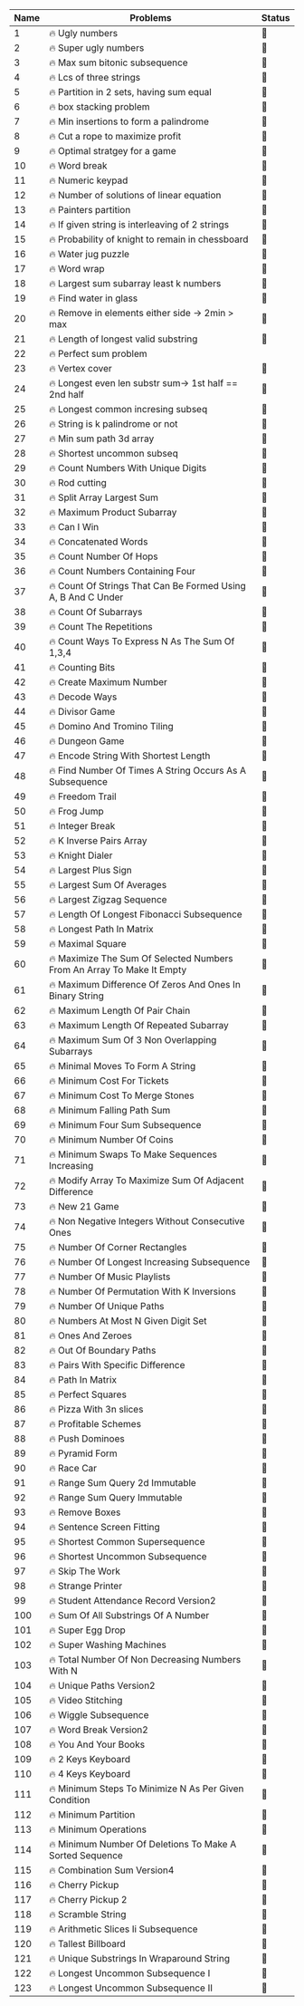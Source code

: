
|Name |                      Problems                                          |  Status  |
|-----|------------------------------------------------------------------------|---------------------------|
|1    |🔥   Ugly numbers                                                           |🔗                       |                                                     
|2    |🔥   Super ugly numbers                                                     |🔗                       |
|3    |🔥   Max sum bitonic subsequence                                            |🔗                       |
|4    |🔥   Lcs of three strings                                                   |🔗                       |             
|5    |🔥   Partition in 2 sets, having sum equal                                  |🔗                       |             
|6    |🔥   box stacking problem                                                   |🔗                       |                     
|7    |🔥   Min insertions to form a palindrome                                    |🔗                       |                                     
|8    |🔥   Cut a rope to maximize profit                                          |🔗                       |                                             
|9    |🔥   Optimal stratgey for a game                                            |🔗                       |                                     
|10   |🔥   Word break                                                             |🔗                       |                         
|11   |🔥   Numeric keypad                                                         |🔗                       |                         
|12   |🔥   Number of solutions of linear equation                                 |🔗                       |                                 
|13   |🔥   Painters partition                                                     |🔗                       |                                     
|14   |🔥   If given string is interleaving of 2 strings                           |🔗                       |                                     
|15   |🔥	Probability of knight to remain in chessboard                          |🔗                       |                                             
|16   |🔥	Water jug puzzle                                                       |🔗                       |                         
|17   |🔥	Word wrap                                                              |🔗                       |                                     
|18   |🔥	Largest sum subarray least k numbers                                   |🔗                       |                                         
|19   |🔥	Find water in glass                                                    |🔗                       |                             
|20   |🔥	Remove in elements either side -> 2min > max                           |🔗                       |                                                                                                             
|21   |🔥	Length of longest valid substring                                      |🔗                       |                         
|22   |🔥	Perfect sum problem || Print subsets given sum                         |🔗                       |                                     
|23   |🔥	Vertex cover                                                           |🔗                       |                                     
|24   |🔥	Longest even len substr sum-> 1st half == 2nd half                     |🔗                       |                                         
|25   |🔥	Longest common incresing subseq                                        |🔗                       |                                 
|26   |🔥	String is k palindrome or not                                          |🔗                       |                             
|27   |🔥	Min sum path 3d array                                                  |🔗                       |                                 
|28   |🔥	Shortest uncommon subseq                                               |🔗                       |                                             
|29   |🔥	Count Numbers With Unique Digits                                       |🔗                       |                                             
|30   |🔥	Rod cutting                                                            |🔗                       |                                         
|31   |🔥	Split Array Largest Sum                                                |🔗                       |                                         
|32   |🔥	Maximum Product Subarray                                               |🔗                       |                                             
|33   |🔥	Can I Win                                                              |🔗                       |                     
|34   |🔥	Concatenated Words                                                     |🔗                       |                     
|35   |🔥	Count Number Of Hops                                                   |🔗                       |                                     
|36   |🔥	Count Numbers Containing Four                                          |🔗                       |                                     
|37   |🔥	Count Of Strings That Can Be Formed Using A, B And C Under             |🔗                       |                                                 
|38   |🔥	Count Of Subarrays                                                     |🔗                       |                                                 
|39   |🔥	Count The Repetitions                                                  |🔗                       |                                         
|40   |🔥	Count Ways To Express N As The Sum Of 1,3,4                            |🔗                       |                                         
|41   |🔥	Counting Bits                                                          |🔗                       |                                                         
|42   |🔥	Create Maximum Number                                                  |🔗                       |                                                         
|43   |🔥	Decode Ways                                                            |🔗                       |                                                         
|44   |🔥	Divisor Game                                                           |🔗                       |                                                     
|45   |🔥	Domino And Tromino Tiling                                              |🔗                       |                                                     
|46   |🔥	Dungeon Game                                                           |🔗                       |                                                             
|47   |🔥	Encode String With Shortest Length                                     |🔗                       |                                                             
|48   |🔥	Find Number Of Times A String Occurs As A Subsequence                  |🔗                       |                                                                         
|49   |🔥	Freedom Trail                                                          |🔗                       |                                                 
|50   |🔥	Frog Jump                                                              |🔗                       |                                                     
|51   |🔥	Integer Break                                                          |🔗                       |                                                             
|52   |🔥	K Inverse Pairs Array                                                  |🔗                       |                                                         
|53   |🔥	Knight Dialer                                                          |🔗                       |                                                 
|54   |🔥	Largest Plus Sign                                                      |🔗                       |                                                     
|55   |🔥	Largest Sum Of Averages                                                |🔗                       |                                                     
|56   |🔥	Largest Zigzag Sequence                                                |🔗                       |                                                         
|57   |🔥	Length Of Longest Fibonacci Subsequence                                |🔗                       |                                                                                 
|58   |🔥	Longest Path In Matrix                                                 |🔗                       |                                                                     
|59   |🔥	Maximal Square                                                         |🔗                       |                                                             
|60   |🔥	Maximize The Sum Of Selected Numbers From An Array To Make It Empty    |🔗                       |                                                             
|61   |🔥	Maximum Difference Of Zeros And Ones In Binary String                  |🔗                       |                                                                             
|62   |🔥	Maximum Length Of Pair Chain                                           |🔗                       |                                                                         
|63   |🔥	Maximum Length Of Repeated Subarray                                    |🔗                       |                                                             
|64   |🔥	Maximum Sum Of 3 Non Overlapping Subarrays                             |🔗                       |                                                                     
|65   |🔥	Minimal Moves To Form A String                                         |🔗                       |                                                                                     
|66   |🔥	Minimum Cost For Tickets                                               |🔗                       |                                                                         
|67   |🔥	Minimum Cost To Merge Stones                                           |🔗                       |                                                             
|68   |🔥	Minimum Falling Path Sum                                               |🔗                       |                                                                                                     
|69   |🔥	Minimum Four Sum Subsequence                                           |🔗                       |                                                                                                                 
|70   |🔥	Minimum Number Of Coins                                                |🔗                       |                                                                         
|71   |🔥	Minimum Swaps To Make Sequences Increasing                             |🔗                       |                                                             
|72   |🔥	Modify Array To Maximize Sum Of Adjacent Difference                    |🔗                       |                                                                             
|73   |🔥	New 21 Game                                                            |🔗                       |                                                                                             
|74   |🔥	Non Negative Integers Without Consecutive Ones                         |🔗                       |                                                                                         
|75   |🔥	Number Of Corner Rectangles                                            |🔗                       |                                                                                             
|76   |🔥	Number Of Longest Increasing Subsequence                               |🔗                       |                                                                         
|77   |🔥	Number Of Music Playlists                                              |🔗                       |                                                                                                                         
|78   |🔥	Number Of Permutation With K Inversions                                |🔗                       |                                                                                                 
|79   |🔥	Number Of Unique Paths                                                 |🔗                       |                                                                                     
|80   |🔥	Numbers At Most N Given Digit Set                                      |🔗                       |                                                                                 
|81   |🔥	Ones And Zeroes                                                        |🔗                       |                                                                 
|82   |🔥	Out Of Boundary Paths                                                  |🔗                       |                                                                                         
|83   |🔥	Pairs With Specific Difference                                         |🔗                       |                                                                                 
|84   |🔥	Path In Matrix                                                         |🔗                       |                                                                                                 
|85   |🔥	Perfect Squares                                                        |🔗                       |                                                                                     
|86   |🔥	Pizza With 3n slices                                                   |🔗                       |                                                                             
|87   |🔥	Profitable Schemes                                                     |🔗                       |                                                                                                     
|88   |🔥	Push Dominoes                                                          |🔗                       |                                                                                                     
|89   |🔥	Pyramid Form                                                           |🔗                       |                                                                                     
|90   |🔥	Race Car                                                               |🔗                       |                                                                                             
|91   |🔥	Range Sum Query 2d Immutable                                           |🔗                       |                                                                         
|92   |🔥	Range Sum Query Immutable                                              |🔗                       |                                                     
|93   |🔥	Remove Boxes                                                           |🔗                       |                                                                             
|94   |🔥	Sentence Screen Fitting                                                |🔗                       |                                                     
|95   |🔥	Shortest Common Supersequence                                          |🔗                       |                                                     
|96   |🔥	Shortest Uncommon Subsequence                                          |🔗                       |                                         
|97   |🔥	Skip The Work                                                          |🔗                       |                                                                                     
|98   |🔥	Strange Printer                                                        |🔗                       |                                                     
|99   |🔥	Student Attendance Record Version2                                     |🔗                       |                                                                             
|100  |🔥	Sum Of All Substrings Of A Number                                      |🔗                       |                                                                                 
|101  |🔥	Super Egg Drop                                                         |🔗                       |                                                                                                 
|102  |🔥	Super Washing Machines                                                 |🔗                       |                                                 
|103  |🔥	Total Number Of Non Decreasing Numbers With N                          |🔗                       |                                                                     
|104  |🔥	Unique Paths Version2                                                  |🔗                       |                                                                                 
|105  |🔥	Video Stitching                                                        |🔗                       |                                                                     
|106  |🔥	Wiggle Subsequence                                                     |🔗                       |                                                                                         
|107  |🔥	Word Break Version2                                                    |🔗                       |                                                                     
|108  |🔥	You And Your Books                                                     |🔗                       |                                                                 
|109  |🔥	2 Keys Keyboard                                                        |🔗                       |                                                                                     
|110  |🔥	4 Keys Keyboard                                                        |🔗                       |                                                                                                 
|111  |🔥	Minimum Steps To Minimize N As Per Given Condition                     |🔗                       |                                                                                                                 
|112  |🔥	Minimum Partition                                                      |🔗                       |                                                                                                     
|113  |🔥	Minimum Operations                                                     |🔗                       |                                                                                         
|114  |🔥	Minimum Number Of Deletions To Make A Sorted Sequence                  |🔗                       |                                                                                                             
|115  |🔥	Combination Sum Version4                                               |🔗                       |                                                                         
|116  |🔥	Cherry Pickup                                                          |🔗                       |                                                                                                 
|117  |🔥	Cherry Pickup 2                                                        |🔗                       |                                                                                                                         
|118  |🔥	Scramble String                                                        |🔗                       |                                                                         
|119  |🔥	Arithmetic Slices Ii Subsequence                                       |🔗                       |                                                                                     
|120  |🔥	Tallest Billboard                                                      |🔗                       |                                                                 
|121  |🔥	Unique Substrings In Wraparound String                                 |🔗                       |                                                                                             
|122  |🔥	Longest Uncommon Subsequence I                                         |🔗                       |                                                                                     
|123  |🔥	Longest Uncommon Subsequence II                                        |🔗                       |  